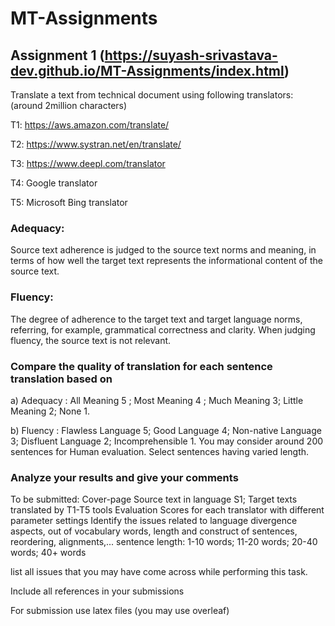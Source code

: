# MT-Assignments

## Assignment 1 (https://suyash-srivastava-dev.github.io/MT-Assignments/index.html)

Translate a text  from technical document using following translators: (around 2million characters)

T1: https://aws.amazon.com/translate/

T2: https://www.systran.net/en/translate/

T3: https://www.deepl.com/translator

T4: Google translator

T5: Microsoft Bing translator


### Adequacy:  
Source text adherence is judged to the source text norms and meaning, in terms of how well the target text represents the informational content of the source text. 


### Fluency:
 The degree of adherence to the target text and target language norms, referring, for example, grammatical correctness and clarity. When judging fluency, the source text is not relevant.   


### Compare the quality of translation  for each sentence  translation  based on 
 
a) Adequacy  :  All Meaning 5 ; Most Meaning 4 ; Much Meaning 3; Little Meaning 2;  None 1.

b) Fluency  :    Flawless Language 5;  Good Language 4;  Non-native Language 3;  Disfluent Language 2;  Incomprehensible 1.
You may consider around 200 sentences for Human evaluation. Select  sentences having varied length.

### Analyze your results and give your comments

To be submitted:
Cover-page
 Source text in language S1;  Target texts  translated by  T1-T5 tools 
Evaluation Scores for  each translator with different parameter settings
Identify the issues related to language divergence aspects, out of vocabulary words, length and construct of sentences, reordering, alignments,...
sentence length: 1-10 words; 11-20 words;  20-40 words; 40+ words

list all issues that you may have come across while performing this task.
               
Include all references in  your submissions

For submission use latex files  (you may use overleaf)

